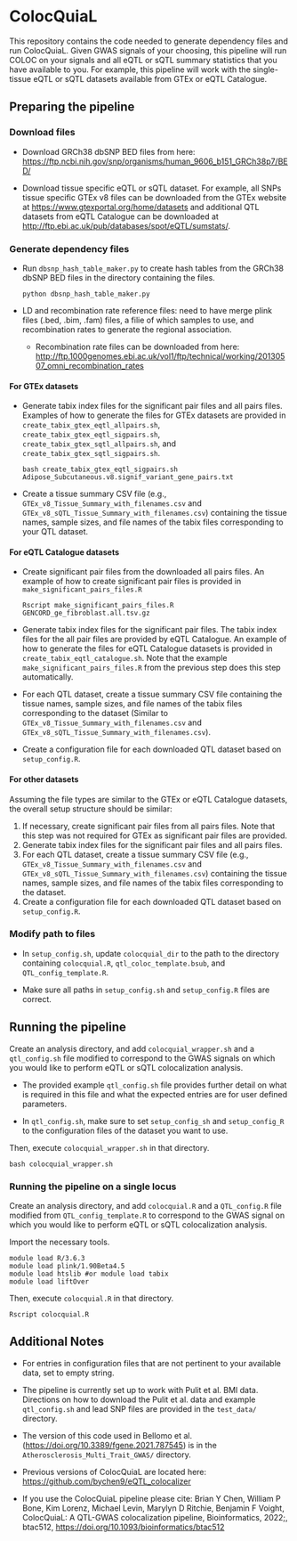 # ColocQuiaL

This repository contains the code needed to generate dependency files and run ColocQuiaL. Given GWAS signals of your choosing, this pipeline will run COLOC on your signals and all eQTL or sQTL summary statistics that you have available to you. For example, this pipeline will work with the single-tissue eQTL or sQTL datasets available from GTEx or eQTL Catalogue.

## Preparing the pipeline
###  Download files
- Download GRCh38 dbSNP BED files from here: https://ftp.ncbi.nih.gov/snp/organisms/human_9606_b151_GRCh38p7/BED/

- Download tissue specific eQTL or sQTL dataset. For example, all SNPs tissue specific GTEx v8 files can be downloaded from the GTEx website at https://www.gtexportal.org/home/datasets and additional QTL datasets from eQTL Catalogue can be downloaded at http://ftp.ebi.ac.uk/pub/databases/spot/eQTL/sumstats/.
 
### Generate dependency files
- Run ``dbsnp_hash_table_maker.py`` to create hash tables from the GRCh38 dbSNP BED files in the directory containing the files.
  ```
  python dbsnp_hash_table_maker.py
  ```

- LD and recombination rate reference files: need to have merge plink files (.bed, .bim, .fam) files, a filie of which samples to use, and recombination rates to generate the regional association.
  - Recombination rate files can be downloaded from here: http://ftp.1000genomes.ebi.ac.uk/vol1/ftp/technical/working/20130507_omni_recombination_rates

#### For GTEx datasets
- Generate tabix index files for the significant pair files and all pairs files. Examples of how to generate the files for GTEx datasets are provided in ``create_tabix_gtex_eqtl_allpairs.sh``, ``create_tabix_gtex_eqtl_sigpairs.sh``, ``create_tabix_gtex_sqtl_allpairs.sh``, and ``create_tabix_gtex_sqtl_sigpairs.sh``.
  ```
  bash create_tabix_gtex_eqtl_sigpairs.sh Adipose_Subcutaneous.v8.signif_variant_gene_pairs.txt
  ```

- Create a tissue summary CSV file (e.g., ``GTEx_v8_Tissue_Summary_with_filenames.csv`` and ``GTEx_v8_sQTL_Tissue_Summary_with_filenames.csv``) containing the tissue names, sample sizes, and file names of the tabix files corresponding to your QTL dataset.

#### For eQTL Catalogue datasets
- Create significant pair files from the downloaded all pairs files. An example of how to create significant pair files is provided in ``make_significant_pairs_files.R``
  ```
  Rscript make_significant_pairs_files.R GENCORD_ge_fibroblast.all.tsv.gz
  ```

- Generate tabix index files for the significant pair files. The tabix index files for the all pair files are provided by eQTL Catalogue. An example of how to generate the files for eQTL Catalogue datasets is provided in ``create_tabix_eqtl_catalogue.sh``. Note that the example ``make_significant_pairs_files.R`` from the previous step does this step automatically.

- For each QTL dataset, create a tissue summary CSV file containing the tissue names, sample sizes, and file names of the tabix files corresponding to the dataset (Similar to ``GTEx_v8_Tissue_Summary_with_filenames.csv`` and ``GTEx_v8_sQTL_Tissue_Summary_with_filenames.csv``).

- Create a configuration file for each downloaded QTL dataset based on ``setup_config.R``.

#### For other datasets
Assuming the file types are similar to the GTEx or eQTL Catalogue datasets, the overall setup structure should be similar: 
1. If necessary, create significant pair files from all pairs files. Note that this step was not required for GTEx as significant pair files are provided. 
2. Generate tabix index files for the significant pair files and all pairs files. 
3. For each QTL dataset, create a tissue summary CSV file (e.g., ``GTEx_v8_Tissue_Summary_with_filenames.csv`` and ``GTEx_v8_sQTL_Tissue_Summary_with_filenames.csv``) containing the tissue names, sample sizes, and file names of the tabix files corresponding to the dataset.
4. Create a configuration file for each downloaded QTL dataset based on ``setup_config.R``.

### Modify path to files
- In ``setup_config.sh``, update ``colocquial_dir`` to the path to the directory containing ``colocquial.R``, ``qtl_coloc_template.bsub``, and ``QTL_config_template.R``. 

- Make sure all paths in ``setup_config.sh`` and ``setup_config.R`` files are correct. 

## Running the pipeline
Create an analysis directory, and add ``colocquial_wrapper.sh`` and a ``qtl_config.sh`` file modified to correspond to the GWAS signals on which you would like to perform eQTL or sQTL colocalization analysis.

- The provided example ``qtl_config.sh`` file provides further detail on what is required in this file and what the expected entries are for user defined parameters.

- In ``qtl_config.sh``, make sure to set ``setup_config_sh`` and ``setup_config_R`` to the configuration files of the dataset you want to use. 

Then, execute ``colocquial_wrapper.sh`` in that directory.
```
bash colocquial_wrapper.sh
```

### Running the pipeline on a single locus
Create an analysis directory, and add ``colocquial.R`` and a ``QTL_config.R`` file modified from ``QTL_config_template.R`` to correspond to the GWAS signal on which you would like to perform eQTL or sQTL colocalization analysis.

Import the necessary tools.
```
module load R/3.6.3
module load plink/1.90Beta4.5
module load htslib #or module load tabix
module load liftOver
```

Then, execute ``colocquial.R`` in that directory.
```
Rscript colocquial.R
```

## Additional Notes
- For entries in configuration files that are not pertinent to your available data, set to empty string.

- The pipeline is currently set up to work with Pulit et al. BMI data. Directions on how to download the Pulit et al. data and example ``qtl_config.sh`` and lead SNP files are provided in the ``test_data/`` directory.

- The version of this code used in Bellomo et al. (https://doi.org/10.3389/fgene.2021.787545) is in the ```Atherosclerosis_Multi_Trait_GWAS/``` directory.

- Previous versions of ColocQuiaL are located here: https://github.com/bychen9/eQTL_colocalizer

- If you use the ColocQuiaL pipeline please cite: Brian Y Chen, William P Bone, Kim Lorenz, Michael Levin, Marylyn D Ritchie, Benjamin F Voight, ColocQuiaL: A QTL-GWAS colocalization pipeline, Bioinformatics, 2022;, btac512, https://doi.org/10.1093/bioinformatics/btac512
